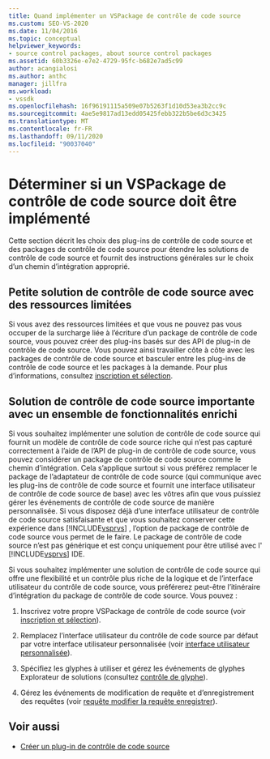 ```yaml
---
title: Quand implémenter un VSPackage de contrôle de code source
ms.custom: SEO-VS-2020
ms.date: 11/04/2016
ms.topic: conceptual
helpviewer_keywords:
- source control packages, about source control packages
ms.assetid: 60b3326e-e7e2-4729-95fc-b682e7ad5c99
author: acangialosi
ms.author: anthc
manager: jillfra
ms.workload:
- vssdk
ms.openlocfilehash: 16f96191115a509e07b5263f1d10d53ea3b2cc9c
ms.sourcegitcommit: 4ae5e9817ad13edd05425febb322b5be6d3c3425
ms.translationtype: MT
ms.contentlocale: fr-FR
ms.lasthandoff: 09/11/2020
ms.locfileid: "90037040"
---
```

# <a name="determine-whether-to-implement-a-source-control-vspackage"></a>Déterminer si un VSPackage de contrôle de code source doit être implémenté

Cette section décrit les choix des plug-ins de contrôle de code source et des packages de contrôle de code source pour étendre les solutions de contrôle de code source et fournit des instructions générales sur le choix d’un chemin d’intégration approprié.

## <a name="small-source-control-solution-with-limited-resources"></a>Petite solution de contrôle de code source avec des ressources limitées

 Si vous avez des ressources limitées et que vous ne pouvez pas vous occuper de la surcharge liée à l’écriture d’un package de contrôle de code source, vous pouvez créer des plug-ins basés sur des API de plug-in de contrôle de code source. Vous pouvez ainsi travailler côte à côte avec les packages de contrôle de code source et basculer entre les plug-ins de contrôle de code source et les packages à la demande. Pour plus d’informations, consultez [inscription et sélection](../../extensibility/internals/registration-and-selection-source-control-vspackage.md).

## <a name="large-source-control-solution-with-a-rich-feature-set"></a>Solution de contrôle de code source importante avec un ensemble de fonctionnalités enrichi

 Si vous souhaitez implémenter une solution de contrôle de code source qui fournit un modèle de contrôle de code source riche qui n’est pas capturé correctement à l’aide de l’API de plug-in de contrôle de code source, vous pouvez considérer un package de contrôle de code source comme le chemin d’intégration. Cela s’applique surtout si vous préférez remplacer le package de l’adaptateur de contrôle de code source (qui communique avec les plug-ins de contrôle de code source et fournit une interface utilisateur de contrôle de code source de base) avec les vôtres afin que vous puissiez gérer les événements de contrôle de code source de manière personnalisée. Si vous disposez déjà d’une interface utilisateur de contrôle de code source satisfaisante et que vous souhaitez conserver cette expérience dans [!INCLUDE[vsprvs](../../code-quality/includes/vsprvs_md.md)] , l’option de package de contrôle de code source vous permet de le faire. Le package de contrôle de code source n’est pas générique et est conçu uniquement pour être utilisé avec l' [!INCLUDE[vsprvs](../../code-quality/includes/vsprvs_md.md)] IDE.

 Si vous souhaitez implémenter une solution de contrôle de code source qui offre une flexibilité et un contrôle plus riche de la logique et de l’interface utilisateur du contrôle de code source, vous préférerez peut-être l’itinéraire d’intégration du package de contrôle de code source. Vous pouvez :

1. Inscrivez votre propre VSPackage de contrôle de code source (voir [inscription et sélection](../../extensibility/internals/registration-and-selection-source-control-vspackage.md)).

2. Remplacez l’interface utilisateur du contrôle de code source par défaut par votre interface utilisateur personnalisée (voir [interface utilisateur personnalisée](../../extensibility/internals/custom-user-interface-source-control-vspackage.md)).

3. Spécifiez les glyphes à utiliser et gérez les événements de glyphes Explorateur de solutions (consultez [contrôle de glyphe](../../extensibility/internals/glyph-control-source-control-vspackage.md)).

4. Gérez les événements de modification de requête et d’enregistrement des requêtes (voir [requête modifier la requête enregistrer](../../extensibility/internals/query-edit-query-save-source-control-vspackage.md)).

## <a name="see-also"></a>Voir aussi

- [Créer un plug-in de contrôle de code source](../../extensibility/internals/creating-a-source-control-plug-in.md)
